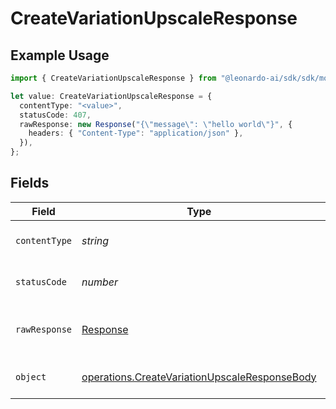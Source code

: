 # CreateVariationUpscaleResponse

## Example Usage

```typescript
import { CreateVariationUpscaleResponse } from "@leonardo-ai/sdk/sdk/models/operations";

let value: CreateVariationUpscaleResponse = {
  contentType: "<value>",
  statusCode: 407,
  rawResponse: new Response("{\"message\": \"hello world\"}", {
    headers: { "Content-Type": "application/json" },
  }),
};
```

## Fields

| Field                                                                                                                 | Type                                                                                                                  | Required                                                                                                              | Description                                                                                                           |
| --------------------------------------------------------------------------------------------------------------------- | --------------------------------------------------------------------------------------------------------------------- | --------------------------------------------------------------------------------------------------------------------- | --------------------------------------------------------------------------------------------------------------------- |
| `contentType`                                                                                                         | *string*                                                                                                              | :heavy_check_mark:                                                                                                    | HTTP response content type for this operation                                                                         |
| `statusCode`                                                                                                          | *number*                                                                                                              | :heavy_check_mark:                                                                                                    | HTTP response status code for this operation                                                                          |
| `rawResponse`                                                                                                         | [Response](https://developer.mozilla.org/en-US/docs/Web/API/Response)                                                 | :heavy_check_mark:                                                                                                    | Raw HTTP response; suitable for custom response parsing                                                               |
| `object`                                                                                                              | [operations.CreateVariationUpscaleResponseBody](../../../sdk/models/operations/createvariationupscaleresponsebody.md) | :heavy_minus_sign:                                                                                                    | Responses for POST /variations/upscale                                                                                |
